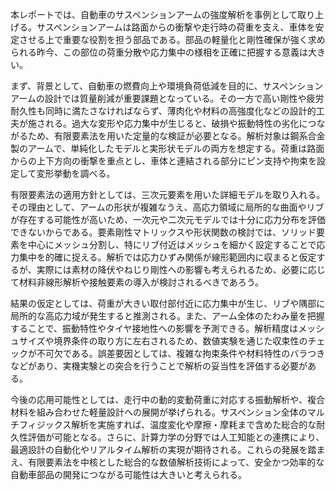 本レポートでは、自動車のサスペンションアームの強度解析を事例として取り上げる。サスペンションアームは路面からの衝撃や走行時の荷重を支え、車体を安定させる上で重要な役割を担う部品である。部品の軽量化と剛性確保が強く求められる昨今、この部位の荷重分散や応力集中の様相を正確に把握する意義は大きい。

まず、背景として、自動車の燃費向上や環境負荷低減を目的に、サスペンションアームの設計では質量削減が重要課題となっている。その一方で高い剛性や疲労耐久性も同時に満たさなければならず、薄肉化や材料の高強度化などの設計的工夫が施される。過大な変形や応力集中が生じると、破損や振動特性の劣化につながるため、有限要素法を用いた定量的な検証が必要となる。解析対象は鋼系合金製のアームで、単純化したモデルと実形状モデルの両方を想定する。荷重は路面からの上下方向の衝撃を重点とし、車体と連結される部分にピン支持や拘束を設定して変形挙動を調べる。

有限要素法の適用方針としては、三次元要素を用いた詳細モデルを取り入れる。その理由として、アームの形状が複雑なうえ、高応力領域に局所的な曲面やリブが存在する可能性が高いため、一次元や二次元モデルでは十分に応力分布を評価できないからである。要素剛性マトリックスや形状関数の検討では、ソリッド要素を中心にメッシュ分割し、特にリブ付近はメッシュを細かく設定することで応力集中を的確に捉える。解析では応力ひずみ関係が線形範囲内に収まると仮定するが、実際には素材の降伏やねじり剛性への影響も考えられるため、必要に応じて材料非線形解析や接触要素の導入が検討されるべきであろう。

結果の仮定としては、荷重が大きい取付部付近に応力集中が生じ、リブや隅部に局所的な高応力域が発生すると推測される。また、アーム全体のたわみ量を把握することで、振動特性やタイヤ接地性への影響を予測できる。解析精度はメッシュサイズや境界条件の取り方に左右されるため、数値実験を通じた収束性のチェックが不可欠である。誤差要因としては、複雑な拘束条件や材料特性のバラつきなどがあり、実機実験との突合を行うことで解析の妥当性を評価する必要がある。

今後の応用可能性としては、走行中の動的変動荷重に対応する振動解析や、複合材料を組み合わせた軽量設計への展開が挙げられる。サスペンション全体のマルチフィジックス解析を実施すれば、温度変化や摩擦・摩耗まで含めた総合的な耐久性評価が可能となる。さらに、計算力学の分野では人工知能との連携により、最適設計の自動化やリアルタイム解析の実現が期待される。これらの発展を踏まえ、有限要素法を中核とした総合的な数値解析技術によって、安全かつ効率的な自動車部品の開発につながる可能性は大きいと考えられる。